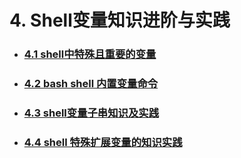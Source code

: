 # 4. Shell变量知识进阶与实践



- ### [4.1 shell中特殊且重要的变量](4.1.md)



- ### [4.2 bash shell 内置变量命令](4.2.md)



- ### [4.3 shell变量子串知识及实践](4.3.md)



- ### [4.4 shell 特殊扩展变量的知识实践](4.4.md)



